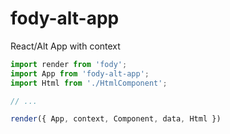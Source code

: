 # fody-alt-app

React/Alt App with context

```js
import render from 'fody';
import App from 'fody-alt-app';
import Html from './HtmlComponent';

// ...

render({ App, context, Component, data, Html })
```

